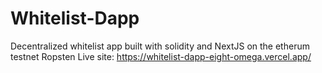 # Whitelist-Dapp

Decentralized whitelist app built with solidity and NextJS on the etherum testnet Ropsten
Live site: https://whitelist-dapp-eight-omega.vercel.app/ 
